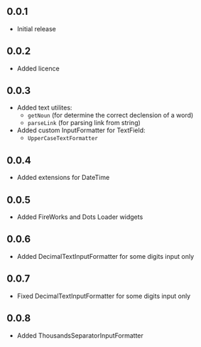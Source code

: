 ## 0.0.1

* Initial release

## 0.0.2

* Added licence

## 0.0.3
* Added text utilites:
    - ```getNoun``` (for determine the correct declension of a word)
    - ```parseLink``` (for parsing link from string)
* Added custom InputFormatter for TextField:
    - ```UpperCaseTextFormatter```

## 0.0.4
* Added extensions for DateTime

## 0.0.5
* Added FireWorks and Dots Loader widgets

## 0.0.6
* Added DecimalTextInputFormatter for some digits input only

## 0.0.7
* Fixed DecimalTextInputFormatter for some digits input only
  
## 0.0.8
* Added ThousandsSeparatorInputFormatter
